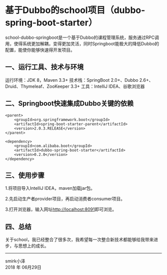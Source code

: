 ﻿# 基于Dubbo的school项目（dubbo-spring-boot-starter）

school-dubbo-springboot是一个基于Dubbo的课程管理系统，服务通过RPC调用，使得系统更加解耦，变得更加灵活，同时Springboot能极大的降低Dubbo的配置，能使你能够快速得开发项目。

## 一、运行工具、技术与环境

运行环境：JDK 8，Maven 3.3+
技术栈：SpringBoot 2.0+、Dubbo 2.6+、Druid、Thymeleaf、ZooKeeper 3.3+
工具：IntelliJ IDEA、谷歌浏览器

## 二、Springboot快速集成Dubbo关键的依赖
```maven
<parent>
    <groupId>org.springframework.boot</groupId>
    <artifactId>spring-boot-starter-parent</artifactId>
    <version>2.0.3.RELEASE</version>
</parent>

<dependency>
    <groupId>com.alibaba.boot</groupId>
    <artifactId>dubbo-spring-boot-starter</artifactId>
    <version>0.2.0</version>
</dependency>
```

## 三、使用步骤
1.将项目导入IntelliJ IDEA，maven加载jar包。

2.先启动生产者provider项目，再启动消费者consumer项目。

3.打开浏览器，输入网址[http://localhost:8091](http://localhost:8091)即可浏览。

## 四、总结
关于school，我已经整合了很多次，我希望每一次整合新技术都能够给我带来进步，与思想上的成长。

------

smirk小泽   
2018 年 06月29日    
